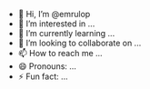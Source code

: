 - 👋 Hi, I’m @emrulop
- 👀 I’m interested in ...
- 🌱 I’m currently learning ...
- 💞️ I’m looking to collaborate on ...
- 📫 How to reach me ...
- 😄 Pronouns: ...
- ⚡ Fun fact: ...

<!---
emrulop/emrulop is a ✨ special ✨ repository because its `README.md` (this file) appears on your GitHub profile.
You can click the Preview link to take a look at your changes.
--->
